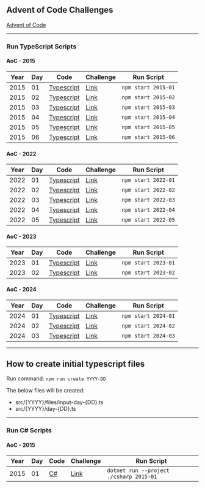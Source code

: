## Advent of Code Challenges

[Advent of Code](https://adventofcode.com/)

---

### Run TypeScript Scripts

#### AoC - 2015

| Year | Day | Code                               | Challenge                                   | Run Script          |
| ---- | --- | ---------------------------------- | ------------------------------------------- | ------------------- |
| 2015 | 01  | [Typescript](./typescript/src/2015/day-01.ts) | [Link](https://adventofcode.com/2015/day/1) | `npm start 2015-01` |
| 2015 | 02  | [Typescript](./typescript/src/2015/day-02.ts) | [Link](https://adventofcode.com/2015/day/2) | `npm start 2015-02` |
| 2015 | 03  | [Typescript](./typescript/src/2015/day-03.ts) | [Link](https://adventofcode.com/2015/day/3) | `npm start 2015-03` |
| 2015 | 04  | [Typescript](./typescript/src/2015/day-04.ts) | [Link](https://adventofcode.com/2015/day/4) | `npm start 2015-04` |
| 2015 | 05  | [Typescript](./typescript/src/2015/day-05.ts) | [Link](https://adventofcode.com/2015/day/5) | `npm start 2015-05` |
| 2015 | 06  | [Typescript](./typescript/src/2015/day-06.ts) | [Link](https://adventofcode.com/2015/day/6) | `npm start 2015-06` |

#### AoC - 2022

| Year | Day | Code                               | Challenge                                   | Run Script          |
| ---- | --- | ---------------------------------- | ------------------------------------------- | ------------------- |
| 2022 | 01  | [Typescript](./typescript/src/2022/day-01.ts) | [Link](https://adventofcode.com/2022/day/1) | `npm start 2022-01` |
| 2022 | 02  | [Typescript](./typescript/src/2022/day-02.ts) | [Link](https://adventofcode.com/2022/day/2) | `npm start 2022-02` |
| 2022 | 03  | [Typescript](./typescript/src/2022/day-03.ts) | [Link](https://adventofcode.com/2022/day/3) | `npm start 2022-03` |
| 2022 | 04  | [Typescript](./typescript/src/2022/day-04.ts) | [Link](https://adventofcode.com/2022/day/4) | `npm start 2022-04` |
| 2022 | 05  | [Typescript](./typescript/src/2022/day-05.ts) | [Link](https://adventofcode.com/2022/day/5) | `npm start 2022-05` |

#### AoC - 2023

| Year | Day | Code                               | Challenge                                   | Run Script          |
| ---- | --- | ---------------------------------- | ------------------------------------------- | ------------------- |
| 2023 | 01  | [Typescript](./typescript/src/2023/day-01.ts) | [Link](https://adventofcode.com/2023/day/1) | `npm start 2023-01` |
| 2023 | 02  | [Typescript](./typescript/src/2023/day-02.ts) | [Link](https://adventofcode.com/2023/day/2) | `npm start 2023-02` |

#### AoC - 2024

| Year | Day | Code                               | Challenge                                   | Run Script          |
| ---- | --- | ---------------------------------- | ------------------------------------------- | ------------------- |
| 2024 | 01  | [Typescript](./typescript/src/2024/day-01.ts) | [Link](https://adventofcode.com/2024/day/1) | `npm start 2024-01` |
| 2024 | 02  | [Typescript](./typescript/src/2024/day-02.ts) | [Link](https://adventofcode.com/2024/day/2) | `npm start 2024-02` |
| 2024 | 03  | [Typescript](./typescript/src/2024/day-03.ts) | [Link](https://adventofcode.com/2024/day/3) | `npm start 2024-03` |

---

## How to create initial typescript files

Run command: `npm run create YYYY-DD`

The below files will be created:

- src/{YYYY}/files/input-day-{DD}.ts
- src/{YYYY}/day-{DD}.ts

---

### Run C# Scripts

#### AoC - 2015

| Year | Day | Code                               | Challenge                                   | Run Script          |
| ---- | --- | ---------------------------------- | ------------------------------------------- | ------------------- |
| 2015 | 01  | [C#](./csharp/2015/day-01.cs) | [Link](https://adventofcode.com/2015/day/1) | `dotnet run --project ./csharp 2015-01` |
